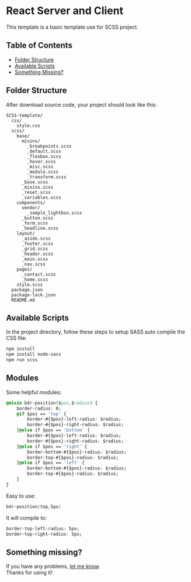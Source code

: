 # React Server and Client
This template is a basic template use for SCSS project.

## Table of Contents
- [Folder Structure](#folder-structure)
- [Available Scripts](#available-scripts)
- [Something Missing?](#something-missing)

## Folder Structure

After download source code, your project should look like this:

```
SCSS-template/
  css/
    style.css
  scss/
    base/
      mixins/
        _breakpoints.scss
        _default.scss
        _flexbox.scss
        _hover.scss
        _misc.scss
        _module.scss
        _transform.scss
      _base.scss
      _mixins.scss
      _reset.scss
      _variables.scss
    components/
      vendor/
        _sample_lightbox.scss
      _button.scss
      _form.scss
      _headline.scss
    layout/
      _aside.scss
      _footer.scss
      _grid.scss
      _header.scss
      _main.scss
      _nav.scss
    pages/
      _contact.scss
      _home.scss
    style.scss
  package.json
  package-lock.json
  README.md
```

## Available Scripts
In the project directory, follow these steps to setup SASS auto compile the CSS file:

```sh
npm install
npm install node-sass
npm run scss
```

## Modules
Some helpful modules:
```css
@mixin bdr-position($pos,$radius) {
    border-radius: 0;
    @if $pos == 'top' {
        border-#{$pos}-left-radius: $radius;
        border-#{$pos}-right-radius: $radius;
    }@else if $pos == 'bottom' {
        border-#{$pos}-left-radius: $radius;
        border-#{$pos}-right-radius: $radius;
    }@else if $pos == 'right' {
        border-bottom-#{$pos}-radius: $radius;
        border-top-#{$pos}-radius: $radius;
    }@else if $pos == 'left' {
        border-bottom-#{$pos}-radius: $radius;
        border-top-#{$pos}-radius: $radius;
    }
}
```

Easy to use:
```css
bdr-position(top,5px)
```

It will compile to:
```css
border-top-left-radius: 5px;
border-top-right-radius: 5px;
```


## Something missing?

If you have any problems, [let me know](https://github.com/hocwebchuan/SCSS-template/issues).<br>
Thanks for using it!